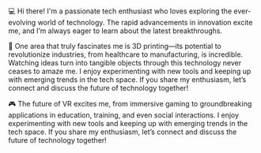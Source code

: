 :computer: Hi there! I'm a passionate tech enthusiast who loves exploring the ever-evolving world of technology. 
The rapid advancements in innovation excite me, and I’m always eager to learn about the latest breakthroughs.

:telescope: One area that truly fascinates me is 3D printing—its potential to revolutionize industries, from healthcare to manufacturing, is incredible.
Watching ideas turn into tangible objects through this technology never ceases to amaze me.
I enjoy experimenting with new tools and keeping up with emerging trends in the tech space.
If you share my enthusiasm, let’s connect and discuss the future of technology together!

:video_game: The future of VR excites me, from immersive gaming to groundbreaking applications in education, training, and even social interactions. 
I enjoy experimenting with new tools and keeping up with emerging trends in the tech space. If you share my enthusiasm, let’s connect and discuss the future of technology together!
